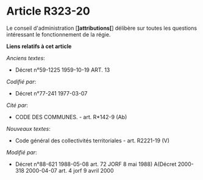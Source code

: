 # Article R323-20

Le conseil d'administration [**]attributions[**] délibère sur toutes les questions intéressant le fonctionnement de la régie.

**Liens relatifs à cet article**

_Anciens textes_:

  - Décret n°59-1225 1959-10-19 ART. 13

_Codifié par_:

  - Décret n°77-241 1977-03-07

_Cité par_:

  - CODE DES COMMUNES. - art. R*142-9 (Ab)

_Nouveaux textes_:

  - Code général des collectivités territoriales - art. R2221-19 (V)

_Modifié par_:

  - Décret n°88-621 1988-05-08 art. 72 JORF 8 mai 1988) A(Décret 2000-318 2000-04-07 art. 4 jorf 9 avril 2000
